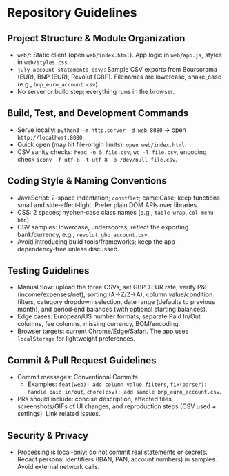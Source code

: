 # Repository Guidelines

## Project Structure & Module Organization
- `web/`: Static client (open `web/index.html`). App logic in `web/app.js`, styles in `web/styles.css`.
- `july_account_statements_csv/`: Sample CSV exports from Boursorama (EUR), BNP (EUR), Revolut (GBP). Filenames are lowercase, snake_case (e.g., `bnp_euro_account.csv`).
- No server or build step; everything runs in the browser.

## Build, Test, and Development Commands
- Serve locally: `python3 -m http.server -d web 8080` → open `http://localhost:8080`.
- Quick open (may hit file-origin limits): `open web/index.html`.
- CSV sanity checks: `head -n 5 file.csv`, `wc -l file.csv`, encoding check `iconv -f utf-8 -t utf-8 -o /dev/null file.csv`.

## Coding Style & Naming Conventions
- JavaScript: 2-space indentation; `const`/`let`; camelCase; keep functions small and side‑effect‑light. Prefer plain DOM APIs over libraries.
- CSS: 2 spaces; hyphen‑case class names (e.g., `table-wrap`, `col-menu-btn`).
- CSV samples: lowercase, underscores; reflect the exporting bank/currency, e.g., `revolut_gbp_account.csv`.
- Avoid introducing build tools/frameworks; keep the app dependency‑free unless discussed.

## Testing Guidelines
- Manual flow: upload the three CSVs, set GBP→EUR rate, verify P&L (income/expenses/net), sorting (A→Z/Z→A), column value/condition filters, category dropdown selection, date range (defaults to previous month), and period‑end balances (with optional starting balances).
- Edge cases: European/US number formats, separate Paid In/Out columns, fee columns, missing currency, BOM/encoding.
- Browser targets: current Chrome/Edge/Safari. The app uses `localStorage` for lightweight preferences.

## Commit & Pull Request Guidelines
- Commit messages: Conventional Commits.
  - Examples: `feat(web): add column value filters`, `fix(parser): handle paid in/out`, `chore(csv): add sample bnp_euro_account.csv`.
- PRs should include: concise description, affected files, screenshots/GIFs of UI changes, and reproduction steps (CSV used + settings). Link related issues.

## Security & Privacy
- Processing is local-only; do not commit real statements or secrets. Redact personal identifiers (IBAN, PAN, account numbers) in samples. Avoid external network calls.
